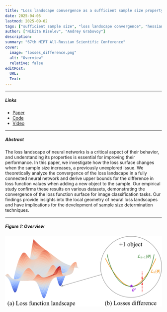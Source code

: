 ```yaml
---
title: "Loss landscape convergence as a sufficient sample size property"
date: 2025-04-05
lastmod: 2025-09-02
tags: ["sufficient sample size", "loss landscape convergence", "hessian"]
author: ["Nikita Kiselev", "Andrey Grabovoy"]
description:
summary: "67th MIPT All-Russian Scientific Conference"
cover:
  image: "losses_difference.png"
  alt: "Overview"
  relative: false
editPost:
  URL:
  Text:
---
```


---

##### Links

- [Paper](https://github.com/kisnikser/landscape-hessian/blob/validation/paper/main.pdf)
- [Code](https://github.com/kisnikser/landscape-hessian/tree/validation)
- [Video](https://www.youtube.com/live/5br4xqTASf4?si=bcUVpGE-D2OK8Azr&t=1046)

---

##### Abstract

The loss landscape of neural networks is a critical aspect of their behavior, and understanding its properties is essential for improving their performance. In this paper, we investigate how the loss surface changes when the sample size increases, a previously unexplored issue. We theoretically analyze the convergence of the loss landscape in a fully connected neural network and derive upper bounds for the difference in loss function values when adding a new object to the sample. Our empirical study confirms these results on various datasets, demonstrating the convergence of the loss function surface for image classification tasks. Our findings provide insights into the local geometry of neural loss landscapes and have implications for the development of sample size determination techniques.

---

##### Figure 1: Overview

![](losses_difference.png)
